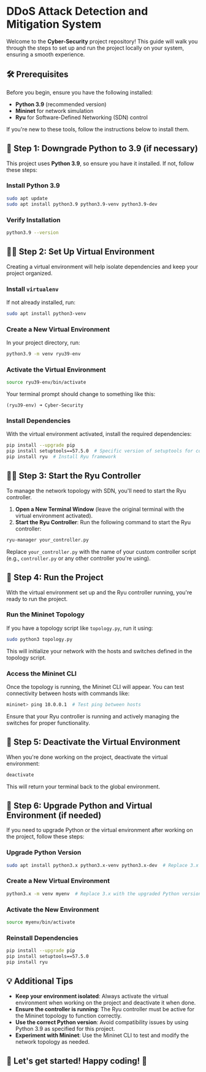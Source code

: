 # DDoS Attack Detection and Mitigation System

Welcome to the **Cyber-Security** project repository! This guide will walk you through the steps to set up and run the project locally on your system, ensuring a smooth experience.

## 🛠️ Prerequisites

Before you begin, ensure you have the following installed:

- **Python 3.9** (recommended version)
- **Mininet** for network simulation
- **Ryu** for Software-Defined Networking (SDN) control

If you're new to these tools, follow the instructions below to install them.

## 🚀 Step 1: Downgrade Python to 3.9 (if necessary)

This project uses **Python 3.9**, so ensure you have it installed. If not, follow these steps:

### Install Python 3.9

```bash
sudo apt update
sudo apt install python3.9 python3.9-venv python3.9-dev
```

### Verify Installation

```bash
python3.9 --version
```

## 🧑‍💻 Step 2: Set Up Virtual Environment

Creating a virtual environment will help isolate dependencies and keep your project organized.

### Install `virtualenv`

If not already installed, run:

```bash
sudo apt install python3-venv
```

### Create a New Virtual Environment

In your project directory, run:

```bash
python3.9 -m venv ryu39-env
```

### Activate the Virtual Environment

```bash
source ryu39-env/bin/activate
```

Your terminal prompt should change to something like this:

```
(ryu39-env) ➜ Cyber-Security
```

### Install Dependencies

With the virtual environment activated, install the required dependencies:

```bash
pip install --upgrade pip
pip install setuptools==57.5.0  # Specific version of setuptools for compatibility
pip install ryu  # Install Ryu framework
```

## 🏃‍♂️ Step 3: Start the Ryu Controller

To manage the network topology with SDN, you'll need to start the Ryu controller.

1. **Open a New Terminal Window** (leave the original terminal with the virtual environment activated).
2. **Start the Ryu Controller**: Run the following command to start the Ryu controller:
```bash
ryu-manager your_controller.py
```
Replace `your_controller.py` with the name of your custom controller script (e.g., `controller.py` or any other controller you're using).

## 🔧 Step 4: Run the Project

With the virtual environment set up and the Ryu controller running, you're ready to run the project.

### Run the Mininet Topology

If you have a topology script like `topology.py`, run it using:

```bash
sudo python3 topology.py
```

This will initialize your network with the hosts and switches defined in the topology script.

### Access the Mininet CLI

Once the topology is running, the Mininet CLI will appear. You can test connectivity between hosts with commands like:

```bash
mininet> ping 10.0.0.1  # Test ping between hosts
```

Ensure that your Ryu controller is running and actively managing the switches for proper functionality.

## 🛑 Step 5: Deactivate the Virtual Environment

When you're done working on the project, deactivate the virtual environment:

```bash
deactivate
```

This will return your terminal back to the global environment.

## 🔄 Step 6: Upgrade Python and Virtual Environment (if needed)

If you need to upgrade Python or the virtual environment after working on the project, follow these steps:

### Upgrade Python Version

```bash
sudo apt install python3.x python3.x-venv python3.x-dev  # Replace 3.x with the desired version
```

### Create a New Virtual Environment

```bash
python3.x -m venv myenv  # Replace 3.x with the upgraded Python version
```

### Activate the New Environment

```bash
source myenv/bin/activate
```

### Reinstall Dependencies

```bash
pip install --upgrade pip
pip install setuptools==57.5.0
pip install ryu
```

## 💡 Additional Tips

- **Keep your environment isolated**: Always activate the virtual environment when working on the project and deactivate it when done.
- **Ensure the controller is running**: The Ryu controller must be active for the Mininet topology to function correctly.
- **Use the correct Python version**: Avoid compatibility issues by using Python 3.9 as specified for this project.
- **Experiment with Mininet**: Use the Mininet CLI to test and modify the network topology as needed.

## 🚀 Let's get started! Happy coding! 🚀